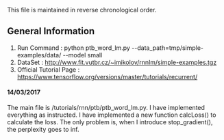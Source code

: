 This file is maintained in reverse chronological order.

## General Information
1.	Run Command	:	python ptb_word_lm.py --data_path=tmp/simple-examples/data/ --model small
2.	DataSet	:	http://www.fit.vutbr.cz/~imikolov/rnnlm/simple-examples.tgz
3.	Official Tutorial Page : https://www.tensorflow.org/versions/master/tutorials/recurrent/

#### 14/03/2017
The main file is /tutorials/rnn/ptb/ptb_word_lm.py.
I have implemented everything as instructed. I have implemented a new function calcLoss() to calculate the loss. The only problem is, when I introduce stop_gradient(), the perplexity goes to inf.